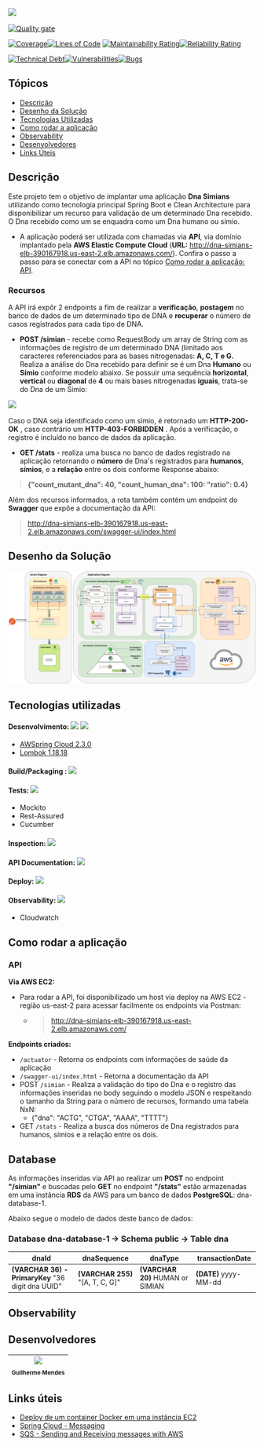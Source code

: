 <img src = "https://i.ibb.co/hCfWxPp/guimsmendes-dna-simians-dark.png">

[![Quality gate](https://sonarcloud.io/api/project_badges/quality_gate?project=guimsmendes_dna-simians)](https://sonarcloud.io/dashboard?id=guimsmendes_dna-simians)

[![Coverage](https://sonarcloud.io/api/project_badges/measure?project=guimsmendes_dna-simians&metric=coverage)](https://sonarcloud.io/dashboard?id=guimsmendes_dna-simians)[![Lines of Code](https://sonarcloud.io/api/project_badges/measure?project=guimsmendes_dna-simians&metric=ncloc)](https://sonarcloud.io/dashboard?id=guimsmendes_dna-simians)
[![Maintainability Rating](https://sonarcloud.io/api/project_badges/measure?project=guimsmendes_dna-simians&metric=sqale_rating)](https://sonarcloud.io/dashboard?id=guimsmendes_dna-simians)[![Reliability Rating](https://sonarcloud.io/api/project_badges/measure?project=guimsmendes_dna-simians&metric=reliability_rating)](https://sonarcloud.io/dashboard?id=guimsmendes_dna-simians)

[![Technical Debt](https://sonarcloud.io/api/project_badges/measure?project=guimsmendes_dna-simians&metric=sqale_index)](https://sonarcloud.io/dashboard?id=guimsmendes_dna-simians)[![Vulnerabilities](https://sonarcloud.io/api/project_badges/measure?project=guimsmendes_dna-simians&metric=vulnerabilities)](https://sonarcloud.io/dashboard?id=guimsmendes_dna-simians)[![Bugs](https://sonarcloud.io/api/project_badges/measure?project=guimsmendes_dna-simians&metric=bugs)](https://sonarcloud.io/dashboard?id=guimsmendes_dna-simians)

## Tópicos
* [Descrição](#descrição)
* [Desenho da Solução](#desenho-da-solução)
* [Tecnologias Utilizadas](#tecnologias-utilizadas)
* [Como rodar a aplicação](#como-rodar-a-aplicação)
* [Observability](#observability)
* [Desenvolvedores](#desenvolvedores)
* [Links Úteis](#links-úteis)


## Descrição

Este projeto tem o objetivo de implantar uma aplicação **Dna Simians** utilizando como tecnologia principal Spring Boot e Clean Architecture para disponibilizar um recurso para validação de um determinado Dna recebido. 
O Dna recebido como um se enquadra como um Dna humano ou símio. 


* A aplicação poderá ser utilizada com chamadas via **API**, via domínio implantado pela **AWS Elastic Compute Cloud** (**URL:** http://dna-simians-elb-390167918.us-east-2.elb.amazonaws.com/). Confira o passo a passo para se conectar com a API no tópico [Como rodar a aplicação: API](#api).


### Recursos

A API irá expôr 2 endpoints a fim de realizar a **verificação**, **postagem** no banco de dados de um determinado tipo de DNA e **recuperar** o número de casos registrados para cada tipo de DNA.


- **POST /simian** - recebe como RequestBody um array de String com as informações de registro de um determinado DNA (limitado aos caracteres referenciados para as bases nitrogenadas: **A, C, T e G.**
Realiza a análise do Dna recebido para definir se é um Dna **Humano** ou **Símio** conforme modelo abaixo. Se possuir uma sequência **horizontal**, **vertical** ou **diagonal** de **4** ou mais bases nitrogenadas **iguais**, trata-se do Dna de um Símio: 

<img src = "https://i.ibb.co/5TxKgjb/Screenshot-from-2021-04-04-19-17-20.png">

Caso o DNA seja identificado como um símio, é retornado um **HTTP-200-OK** , caso
contrário um **HTTP-403-FORBIDDEN** .
Após a verificação, o registro é incluído no banco de dados da aplicação.



- **GET /stats** - realiza uma busca no banco de dados registrado na aplicação retornando o **número** de Dna's registrados para **humanos**, **símios**, e a **relação** entre os dois conforme Response abaixo:
> **{"count_mutant_dna": 40, "count_human_dna": 100: "ratio": 0.4}**

Além dos recursos informados, a rota também contém um endpoint do **Swagger** que expõe a documentação da API:
> http://dna-simians-elb-390167918.us-east-2.elb.amazonaws.com/swagger-ui/index.html


## Desenho da Solução
<img src = "dnaSimiansDiagram.png">
 

## Tecnologias utilizadas

#### Desenvolvimento: [<img src="https://img.shields.io/static/v1?label=spring&message=2.4.4&color=brightgreen&style=for-the-badge&logo=SPRING" width = 120>](https://spring.io/) [<img src="https://img.shields.io/static/v1?label=jdk&message=1.8.0_271&color=orange&style=for-the-badge&logo=JAVA" width = 125>](https://www.oracle.com/br/java/technologies/javase/javase-jdk8-downloads.html)

* [AWSpring Cloud 2.3.0](https://docs.awspring.io/spring-cloud-aws/docs/current/reference/html/index.html#messaging)
* [Lombok 1.18.18](https://projectlombok.org/)


#### Build/Packaging : [<img src="https://img.shields.io/static/v1?label=apache&message=maven&color=red&style=for-the-badge&logo=apachemaven" width = 120>](https://maven.apache.org/)

#### Tests: [<img src="https://img.shields.io/static/v1?label=junit&message=5&color=green&style=for-the-badge&logo=" width = 70>](https://junit.org/junit5/)
* Mockito
* Rest-Assured
* Cucumber

#### Inspection: [<img src="https://img.shields.io/static/v1?label=sonarcloud&message=3.7.0&color=orange&style=for-the-badge&logo=sonarcloud" width = 150>](https://sonarcloud.io/dashboard?id=guimsmendes_dna-simians)


#### API Documentation: [<img src="https://img.shields.io/static/v1?label=swagger&message=3.0.0&color=brightgreen&style=for-the-badge&logo=swagger" width = 125>](http://feature-toggle.us-east-2.elasticbeanstalk.com/swagger-ui/index.html)

#### Deploy: [<img src="https://img.shields.io/static/v1?label=aws&message=EC2&color=orange&style=for-the-badge&logo=amazonaws" width = 80>](https://aws.amazon.com/pt/elasticbeanstalk/)

#### Observability: [<img src="https://img.shields.io/static/v1?label=spring&message=actuator&color=brightgreen&style=for-the-badge&logo=SPRING" width = 130>](http://feature-toggle.us-east-2.elasticbeanstalk.com/actuator)
* Cloudwatch



## Como rodar a aplicação

### API

**Via AWS EC2:**
* Para rodar a API, foi disponibilizado um host via deploy na AWS EC2 - região us-east-2 para acessar facilmente os endpoints via Postman:
	* > http://dna-simians-elb-390167918.us-east-2.elb.amazonaws.com/


**Endpoints criados:**
* `/actuator` - Retorna os endpoints com informações de saúde da aplicação
* `/swagger-ui/index.html` - Retorna a documentação da API
* POST `/simian` - Realiza a validação do tipo do Dna e o registro das informações inseridas no body seguindo o modelo JSON e respeitando o tamanho da String para o número de recursos, formando uma tabela NxN:
	* {"dna": "ACTG", "CTGA", "AAAA", "TTTT"}
* GET `/stats` - Realiza a busca dos números de Dna registrados para humanos, símios e a relação entre os dois.
		

## Database

As informações inseridas via API ao realizar um **POST** no endpoint **"/simian"** e buscadas pelo **GET** no endpoint **"/stats"** estão armazenadas em uma instância **RDS** da AWS para um banco de dados **PostgreSQL**: dna-database-1.


Abaixo segue o modelo de dados deste banco de dados:

### Database dna-database-1 -> Schema public -> Table dna
|dnaId|dnaSequence|dnaType|transactionDate|
| -------- | -------- | -------- |-------- |
|**(VARCHAR 36) - PrimaryKey** "36 digit dna UUID" |**(VARCHAR 255)** "[A, T, C, G]"|**(VARCHAR 20)** HUMAN or SIMIAN|**(DATE)** yyyy-MM-dd|

## Observability



## Desenvolvedores

[<img src="https://i.ibb.co/swYk9yk/IMG-20200826-164306.jpg" width=115 > <br> <sub> Guilherme Mendes </sub>](https://github.com/guimsmendes) |
| :---: |  


## Links úteis
* [Deploy de um container Docker em uma instância EC2](https://www.javacodegeeks.com/2019/10/deploy-spring-boot-application-aws-ec2-instance.html)
* [Spring Cloud - Messaging](https://docs.awspring.io/spring-cloud-aws/docs/current/reference/html/index.html#messaging)
* [SQS - Sending and Receiving messages with AWS](https://www.baeldung.com/spring-cloud-aws-messaging)

